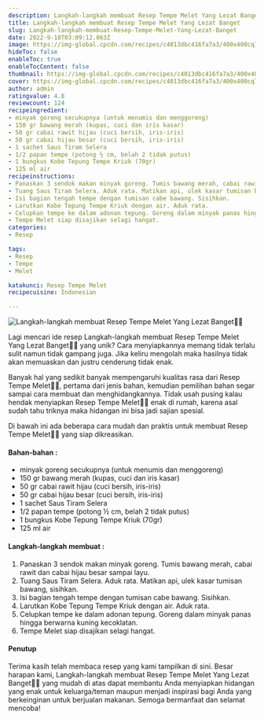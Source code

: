 ```yaml
---
description: Langkah-langkah membuat Resep Tempe Melet Yang Lezat Banget"
title: Langkah-langkah membuat Resep Tempe Melet Yang Lezat Banget
slug: Langkah-langkah-membuat-Resep-Tempe-Melet-Yang-Lezat-Banget
date: 2022-9-18T03:09:12.063Z
image: https://img-global.cpcdn.com/recipes/c4013dbc416fa7a3/400x400cq70/photo.jpg
hideToc: false
enableToc: true
enableTocContent: false
thumbnail: https://img-global.cpcdn.com/recipes/c4013dbc416fa7a3/400x400cq70/photo.jpg
cover: https://img-global.cpcdn.com/recipes/c4013dbc416fa7a3/400x400cq70/photo.jpg
author: admin
ratingvalue: 4.8
reviewcount: 124
recipeingredient:
- minyak goreng secukupnya (untuk menumis dan menggoreng)
- 150 gr bawang merah (kupas, cuci dan iris kasar)
- 50 gr cabai rawit hijau (cuci bersih, iris-iris)
- 50 gr cabai hijau besar (cuci bersih, iris-iris)
- 1 sachet Saus Tiram Selera
- 1/2 papan tempe (potong ½ cm, belah 2 tidak putus)
- 1 bungkus Kobe Tepung Tempe Kriuk (70gr)
- 125 ml air
recipeinstructions:
- Panaskan 3 sendok makan minyak goreng. Tumis bawang merah, cabai rawit dan cabai hijau besar sampai layu.
- Tuang Saus Tiram Selera. Aduk rata. Matikan api, ulek kasar tumisan bawang, sisihkan.
- Isi bagian tengah tempe dengan tumisan cabe bawang. Sisihkan.
- Larutkan Kobe Tepung Tempe Kriuk dengan air. Aduk rata.
- Celupkan tempe ke dalam adonan tepung. Goreng dalam minyak panas hingga berwarna kuning kecoklatan.
- Tempe Melet siap disajikan selagi hangat.
categories:
- Resep

tags:
- Resep
- Tempe
- Melet

katakunci: Resep Tempe Melet
recipecuisine: Indonesian

---
```


![Langkah-langkah membuat Resep Tempe Melet Yang Lezat Banget👩‍🍳](https://img-global.cpcdn.com/recipes/c4013dbc416fa7a3/400x400cq70/photo.jpg)

Lagi mencari ide resep Langkah-langkah membuat Resep Tempe Melet Yang Lezat Banget👩‍🍳 yang unik? Cara menyiapkannya memang tidak terlalu sulit namun tidak gampang juga. Jika keliru mengolah maka hasilnya tidak akan memuaskan dan justru cenderung tidak enak.

Banyak hal yang sedikit banyak mempengaruhi kualitas rasa dari Resep Tempe Melet👩‍🍳, pertama dari jenis bahan, kemudian pemilihan bahan segar sampai cara membuat dan menghidangkannya. Tidak usah pusing kalau hendak menyiapkan Resep Tempe Melet👩‍🍳 enak di rumah, karena asal sudah tahu triknya maka hidangan ini bisa jadi sajian spesial.

Di bawah ini ada beberapa cara mudah dan praktis untuk membuat Resep Tempe Melet👩‍🍳 yang siap dikreasikan.

<!--inarticleads1-->

#### Bahan-bahan :

- minyak goreng secukupnya (untuk menumis dan menggoreng)
- 150 gr bawang merah (kupas, cuci dan iris kasar)
- 50 gr cabai rawit hijau (cuci bersih, iris-iris)
- 50 gr cabai hijau besar (cuci bersih, iris-iris)
- 1 sachet Saus Tiram Selera
- 1/2 papan tempe (potong ½ cm, belah 2 tidak putus)
- 1 bungkus Kobe Tepung Tempe Kriuk (70gr)
- 125 ml air

<!--inarticleads2-->

#### Langkah-langkah membuat :

1. Panaskan 3 sendok makan minyak goreng. Tumis bawang merah, cabai rawit dan cabai hijau besar sampai layu.
1. Tuang Saus Tiram Selera. Aduk rata. Matikan api, ulek kasar tumisan bawang, sisihkan.
1. Isi bagian tengah tempe dengan tumisan cabe bawang. Sisihkan.
1. Larutkan Kobe Tepung Tempe Kriuk dengan air. Aduk rata.
1. Celupkan tempe ke dalam adonan tepung. Goreng dalam minyak panas hingga berwarna kuning kecoklatan.
1. Tempe Melet siap disajikan selagi hangat.

#### Penutup

Terima kasih telah membaca resep yang kami tampilkan di sini. Besar harapan kami, Langkah-langkah membuat Resep Tempe Melet Yang Lezat Banget👩‍🍳 yang mudah di atas dapat membantu Anda menyiapkan hidangan yang enak untuk keluarga/teman maupun menjadi inspirasi bagi Anda yang berkeinginan untuk berjualan makanan. Semoga bermanfaat dan selamat mencoba!